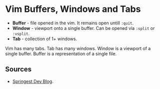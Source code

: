 # Vim Buffers, Windows and Tabs

- **Buffer** - file opened in the vim. It remains open untill `:quit`.
- **Window** - viewport onto a single buffer. Can be opened via `:split` or `:vsplit`.
- **Tab** - collection of 1+ windows.

Vim has many tabs. Tab has many windows. Window is a viewport of a single buffer.
Buffer is a representation of a single file.

## Sources

- [Springest Dev Blog][springest].

[springest]: http://springest.io/vim-buffers-tabs-windows-and-modes

